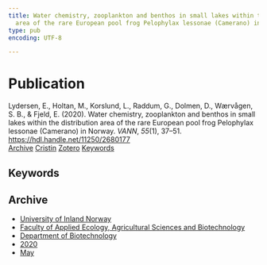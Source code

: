 ```yaml
---
title: Water chemistry, zooplankton and benthos in small lakes within the distribution
  area of the rare European pool frog Pelophylax lessonae (Camerano) in Norway
type: pub
encoding: UTF-8

---
```

<h1>Publication</h1>
<article id="csl-bib-container-QULCIFFP" class="csl-bib-container">
  <div class="csl-bib-body"> <div class="csl-entry">Lydersen, E., Holtan, M., Korslund, L., Raddum, G., Dolmen, D., Wærvågen, S. B., &#38; Fjeld, E. (2020). Water chemistry, zooplankton and benthos in small lakes within the distribution area of the rare European pool frog Pelophylax lessonae (Camerano) in Norway. <i>VANN</i>, <i>55</i>(1), 37–51. <a href="https://hdl.handle.net/11250/2680177">https://hdl.handle.net/11250/2680177</a></div> </div>
  <div class="csl-bib-buttons">
    <a href="#taxonomy-article-QULCIFFP" alt="archive" class="csl-bib-button">Archive</a>
    <a href="https://app.cristin.no/results/show.jsf?id=1810414" alt="Cristin" class="csl-bib-button">Cristin</a>
    <a href="http://zotero.org/groups/5881554/items/QULCIFFP" alt="Zotero" class="csl-bib-button">Zotero</a>
    <a href="#keywords-article-QULCIFFP" alt="keywords" class="csl-bib-button">Keywords</a>
  </div>
  <div id="csl-bib-meta-container-QULCIFFP"></div>
</article>
<div id="csl-bib-meta-QULCIFFP" class="csl-bib-meta">
  <article id="keywords-article-QULCIFFP" class="keywords-article">
    <h1>Keywords</h1>
    
  </article>
  <article id="taxonomy-article-QULCIFFP" class="taxonomy-article">
    <h1>Archive</h1>
    <ul>
      <li><a href="{{< params subfolder >}}en/archive/?key=3DCRN523">University of Inland Norway</a></li>
      <li><a href="{{< params subfolder >}}en/archive/?key=T77LXH6D">Faculty of Applied Ecology, Agricultural Sciences and Biotechnology</a></li>
      <li><a href="{{< params subfolder >}}en/archive/?key=VL6KDQ85">Department of Biotechnology</a></li>
      <li><a href="{{< params subfolder >}}en/archive/?key=NZE26J5M">2020</a></li>
      <li><a href="{{< params subfolder >}}en/archive/?key=G6QJTYUL">May</a></li>
    </ul>
  </article>
</div>
